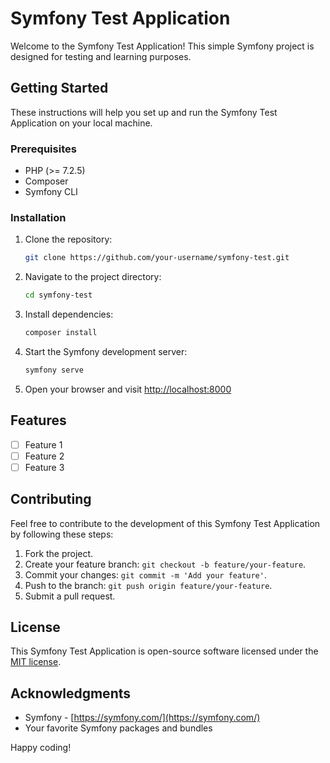 # Symfony Test Application

Welcome to the Symfony Test Application! This simple Symfony project is designed for testing and learning purposes.

## Getting Started

These instructions will help you set up and run the Symfony Test Application on your local machine.

### Prerequisites

- PHP (>= 7.2.5)
- Composer
- Symfony CLI

### Installation

1. Clone the repository:

    ```bash
    git clone https://github.com/your-username/symfony-test.git
    ```

2. Navigate to the project directory:

    ```bash
    cd symfony-test
    ```

3. Install dependencies:

    ```bash
    composer install
    ```

4. Start the Symfony development server:

    ```bash
    symfony serve
    ```

5. Open your browser and visit [http://localhost:8000](http://localhost:8000)

## Features

- [ ] Feature 1
- [ ] Feature 2
- [ ] Feature 3

## Contributing

Feel free to contribute to the development of this Symfony Test Application by following these steps:

1. Fork the project.
2. Create your feature branch: `git checkout -b feature/your-feature`.
3. Commit your changes: `git commit -m 'Add your feature'`.
4. Push to the branch: `git push origin feature/your-feature`.
5. Submit a pull request.

## License

This Symfony Test Application is open-source software licensed under the [MIT license](LICENSE).

## Acknowledgments

- Symfony - [https://symfony.com/](https://symfony.com/)
- Your favorite Symfony packages and bundles

Happy coding!
